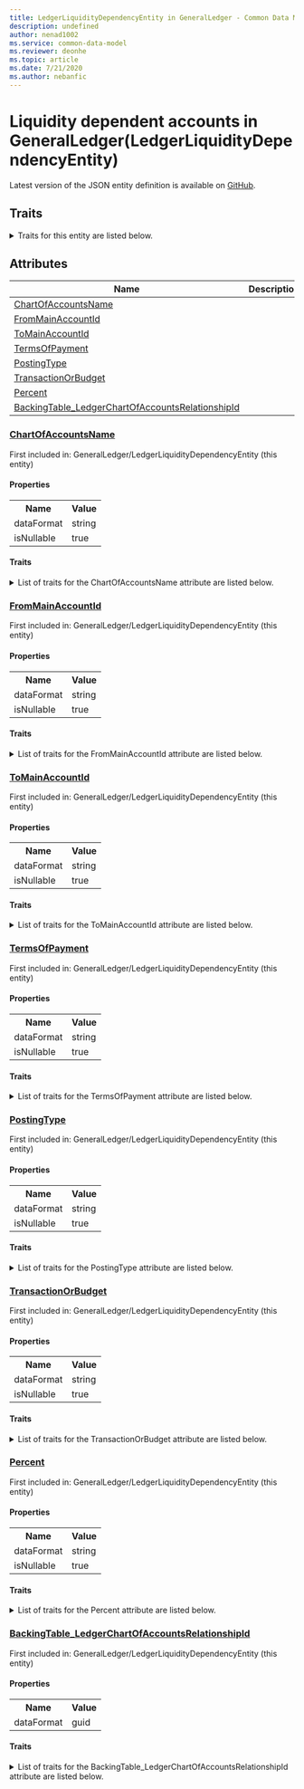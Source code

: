 ```yaml
---
title: LedgerLiquidityDependencyEntity in GeneralLedger - Common Data Model | Microsoft Docs
description: undefined
author: nenad1002
ms.service: common-data-model
ms.reviewer: deonhe
ms.topic: article
ms.date: 7/21/2020
ms.author: nebanfic
---
```


# Liquidity dependent accounts in GeneralLedger(LedgerLiquidityDependencyEntity)

  
 Latest version of the JSON entity definition is available on <a href="https://github.com/Microsoft/CDM/tree/master/schemaDocuments/core/operationsCommon/Entities/Finance/GeneralLedger/LedgerLiquidityDependencyEntity.cdm.json" target="_blank">GitHub</a>.  

## Traits

<details>
<summary>Traits for this entity are listed below.  
</summary>

**is.CDM.entityVersion**  
  <table><tr><th>Parameter</th><th>Value</th><th>Data type</th><th>Explanation</th></tr><tr><td>versionNumber</td><td>"1.0"</td><td>string</td><td>semantic version number of the entity</td></tr></table>

**is.application.releaseVersion**  
  <table><tr><th>Parameter</th><th>Value</th><th>Data type</th><th>Explanation</th></tr><tr><td>releaseVersion</td><td>"10.0.13.0"</td><td>string</td><td>semantic version number of the application introducing this entity</td></tr></table>

**is.localized.displayedAs**  
  Holds the list of language specific display text for an object.  <table><tr><th>Parameter</th><th>Value</th><th>Data type</th><th>Explanation</th></tr><tr><td>localizedDisplayText</td><td><table><tr><th>languageTag</th><th>displayText</th></tr><tr><td>en</td><td>Liquidity dependent accounts</td></tr></table></td><td>entity</td><td>a reference to the constant entity holding the list of localized text</td></tr></table>

</details>

## Attributes

|Name|Description|First Included in Instance|
|---|---|---|
|[ChartOfAccountsName](#ChartOfAccountsName)||<a href="LedgerLiquidityDependencyEntity.md" target="_blank">GeneralLedger/LedgerLiquidityDependencyEntity</a>|
|[FromMainAccountId](#FromMainAccountId)||<a href="LedgerLiquidityDependencyEntity.md" target="_blank">GeneralLedger/LedgerLiquidityDependencyEntity</a>|
|[ToMainAccountId](#ToMainAccountId)||<a href="LedgerLiquidityDependencyEntity.md" target="_blank">GeneralLedger/LedgerLiquidityDependencyEntity</a>|
|[TermsOfPayment](#TermsOfPayment)||<a href="LedgerLiquidityDependencyEntity.md" target="_blank">GeneralLedger/LedgerLiquidityDependencyEntity</a>|
|[PostingType](#PostingType)||<a href="LedgerLiquidityDependencyEntity.md" target="_blank">GeneralLedger/LedgerLiquidityDependencyEntity</a>|
|[TransactionOrBudget](#TransactionOrBudget)||<a href="LedgerLiquidityDependencyEntity.md" target="_blank">GeneralLedger/LedgerLiquidityDependencyEntity</a>|
|[Percent](#Percent)||<a href="LedgerLiquidityDependencyEntity.md" target="_blank">GeneralLedger/LedgerLiquidityDependencyEntity</a>|
|[BackingTable_LedgerChartOfAccountsRelationshipId](#BackingTable_LedgerChartOfAccountsRelationshipId)||<a href="LedgerLiquidityDependencyEntity.md" target="_blank">GeneralLedger/LedgerLiquidityDependencyEntity</a>|

### <a href=#ChartOfAccountsName name="ChartOfAccountsName">ChartOfAccountsName</a>

First included in: GeneralLedger/LedgerLiquidityDependencyEntity (this entity)  

#### Properties

<table><tr><th>Name</th><th>Value</th></tr><tr><td>dataFormat</td><td>string</td></tr><tr><td>isNullable</td><td>true</td></tr></table>

#### Traits

<details>
<summary>List of traits for the ChartOfAccountsName attribute are listed below.</summary>

**is.dataFormat.character**  
**is.dataFormat.big**  
**is.dataFormat.array**  
**is.nullable**  
The attribute value may be set to NULL.  

**is.dataFormat.character**  
**is.dataFormat.array**  
</details>

### <a href=#FromMainAccountId name="FromMainAccountId">FromMainAccountId</a>

First included in: GeneralLedger/LedgerLiquidityDependencyEntity (this entity)  

#### Properties

<table><tr><th>Name</th><th>Value</th></tr><tr><td>dataFormat</td><td>string</td></tr><tr><td>isNullable</td><td>true</td></tr></table>

#### Traits

<details>
<summary>List of traits for the FromMainAccountId attribute are listed below.</summary>

**is.dataFormat.character**  
**is.dataFormat.big**  
**is.dataFormat.array**  
**is.nullable**  
The attribute value may be set to NULL.  

**is.dataFormat.character**  
**is.dataFormat.array**  
</details>

### <a href=#ToMainAccountId name="ToMainAccountId">ToMainAccountId</a>

First included in: GeneralLedger/LedgerLiquidityDependencyEntity (this entity)  

#### Properties

<table><tr><th>Name</th><th>Value</th></tr><tr><td>dataFormat</td><td>string</td></tr><tr><td>isNullable</td><td>true</td></tr></table>

#### Traits

<details>
<summary>List of traits for the ToMainAccountId attribute are listed below.</summary>

**is.dataFormat.character**  
**is.dataFormat.big**  
**is.dataFormat.array**  
**is.nullable**  
The attribute value may be set to NULL.  

**is.dataFormat.character**  
**is.dataFormat.array**  
</details>

### <a href=#TermsOfPayment name="TermsOfPayment">TermsOfPayment</a>

First included in: GeneralLedger/LedgerLiquidityDependencyEntity (this entity)  

#### Properties

<table><tr><th>Name</th><th>Value</th></tr><tr><td>dataFormat</td><td>string</td></tr><tr><td>isNullable</td><td>true</td></tr></table>

#### Traits

<details>
<summary>List of traits for the TermsOfPayment attribute are listed below.</summary>

**is.dataFormat.character**  
**is.dataFormat.big**  
**is.dataFormat.array**  
**is.nullable**  
The attribute value may be set to NULL.  

**is.dataFormat.character**  
**is.dataFormat.array**  
</details>

### <a href=#PostingType name="PostingType">PostingType</a>

First included in: GeneralLedger/LedgerLiquidityDependencyEntity (this entity)  

#### Properties

<table><tr><th>Name</th><th>Value</th></tr><tr><td>dataFormat</td><td>string</td></tr><tr><td>isNullable</td><td>true</td></tr></table>

#### Traits

<details>
<summary>List of traits for the PostingType attribute are listed below.</summary>

**is.dataFormat.character**  
**is.dataFormat.big**  
**is.dataFormat.array**  
**is.nullable**  
The attribute value may be set to NULL.  

**is.dataFormat.character**  
**is.dataFormat.array**  
</details>

### <a href=#TransactionOrBudget name="TransactionOrBudget">TransactionOrBudget</a>

First included in: GeneralLedger/LedgerLiquidityDependencyEntity (this entity)  

#### Properties

<table><tr><th>Name</th><th>Value</th></tr><tr><td>dataFormat</td><td>string</td></tr><tr><td>isNullable</td><td>true</td></tr></table>

#### Traits

<details>
<summary>List of traits for the TransactionOrBudget attribute are listed below.</summary>

**is.dataFormat.character**  
**is.dataFormat.big**  
**is.dataFormat.array**  
**is.nullable**  
The attribute value may be set to NULL.  

**is.dataFormat.character**  
**is.dataFormat.array**  
</details>

### <a href=#Percent name="Percent">Percent</a>

First included in: GeneralLedger/LedgerLiquidityDependencyEntity (this entity)  

#### Properties

<table><tr><th>Name</th><th>Value</th></tr><tr><td>dataFormat</td><td>string</td></tr><tr><td>isNullable</td><td>true</td></tr></table>

#### Traits

<details>
<summary>List of traits for the Percent attribute are listed below.</summary>

**is.dataFormat.character**  
**is.dataFormat.big**  
**is.dataFormat.array**  
**is.nullable**  
The attribute value may be set to NULL.  

**is.dataFormat.character**  
**is.dataFormat.array**  
</details>

### <a href=#BackingTable_LedgerChartOfAccountsRelationshipId name="BackingTable_LedgerChartOfAccountsRelationshipId">BackingTable_LedgerChartOfAccountsRelationshipId</a>

First included in: GeneralLedger/LedgerLiquidityDependencyEntity (this entity)  

#### Properties

<table><tr><th>Name</th><th>Value</th></tr><tr><td>dataFormat</td><td>guid</td></tr></table>

#### Traits

<details>
<summary>List of traits for the BackingTable_LedgerChartOfAccountsRelationshipId attribute are listed below.</summary>

**is.dataFormat.character**  
**is.dataFormat.big**  
**is.dataFormat.array**  
**is.dataFormat.guid**  
**means.identity.entityId**  
**is.linkedEntity.identifier**  
Marks the attribute(s) that hold foreign key references to a linked (used as an attribute) entity. This attribute is added to the resolved entity to enumerate the referenced entities.  <table><tr><th>Parameter</th><th>Value</th><th>Data type</th><th>Explanation</th></tr><tr><td>entityReferences</td><td><table><tr><th>entityReference</th><th>attributeReference</th></tr><tr><td><a href="../../../Tables/Finance/Ledger/Main/LedgerChartOfAccounts.md" target="_blank">/core/operationsCommon/Tables/Finance/Ledger/Main/LedgerChartOfAccounts.cdm.json/LedgerChartOfAccounts</a></td><td><a href="../../../Tables/Finance/Ledger/Main/LedgerChartOfAccounts.md#RecId" target="_blank">RecId</a></td></tr></table></td><td>entity</td><td>a reference to the constant entity holding the list of entity references</td></tr></table>

**is.dataFormat.guid**  
**is.dataFormat.character**  
**is.dataFormat.array**  
</details>
